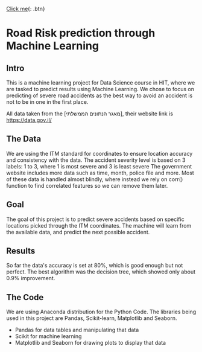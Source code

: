[Click me](https://eternalii.github.io/Road-Accident-ML/map.md){: .btn}

# Road Risk prediction through Machine Learning

## Intro
This is a machine learning project for Data Science course in HIT, where we are tasked to predict results using Machine Learning. We chose to focus on predicting of severe road accidents as the best way to avoid an accident is not to be in one in the first place.

All data taken from the [מאגר הנתונים הממשלתי], their website link is https://data.gov.il/

## The Data
We are using the ITM standard for coordinates to ensure location accuracy and consistency with the data.
The accident severity level is based on 3 labels: 1 to 3, where 1 is most severe and 3 is least severe
The government website includes more data such as time, month, police file and more. Most of these data is handled almost blindly, where instead we rely on corr() function to find correlated features so we can remove them later.

## Goal
The goal of this project is to predict severe accidents based on specific locations picked through the ITM coordinates. The machine will learn from the available data, and predict the next possible accident.

## Results
So far the data's accuracy is set at 80%, which is good enough but not perfect. The best algorithm was the decision tree, which showed only about 0.9% improvement.

## The Code
We are using Anaconda distribution for the Python Code. The libraries being used in this project are Pandas, Scikit-learn, Matplotlib and Seaborn.

* Pandas for data tables and manipulating that data
* Scikit for machine learning
* Matplotlib and Seaborn for drawing plots to display that data
